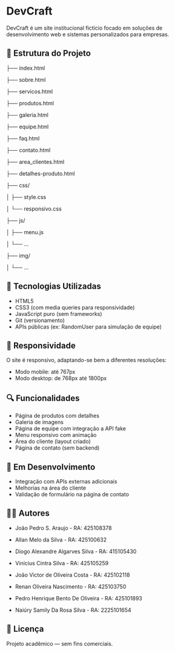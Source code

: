 # DevCraft

DevCraft é um site institucional fictício focado em soluções de desenvolvimento web e sistemas personalizados para empresas.

## 📁 Estrutura do Projeto

├── index.html

├── sobre.html

├── servicos.html

├── produtos.html

├── galeria.html

├── equipe.html

├── faq.html

├── contato.html

├── area_clientes.html

├── detalhes-produto.html

├── css/

│ ├── style.css

│ └── responsivo.css

├── js/

│ ├── menu.js

│ └── ...

├── img/

│ └── ...


## 🔧 Tecnologias Utilizadas

- HTML5
- CSS3 (com media queries para responsividade)
- JavaScript puro (sem frameworks)
- Git (versionamento)
- APIs públicas (ex: RandomUser para simulação de equipe)

## 📱 Responsividade

O site é responsivo, adaptando-se bem a diferentes resoluções:
- Modo mobile: até 767px
- Modo desktop: de 768px até 1800px

## 🔍 Funcionalidades

- Página de produtos com detalhes
- Galeria de imagens
- Página de equipe com integração a API fake
- Menu responsivo com animação
- Área do cliente (layout criado)
- Página de contato (sem backend)

## 🚧 Em Desenvolvimento

- Integração com APIs externas adicionais
- Melhorias na área do cliente
- Validação de formulário na página de contato

## 👨‍💻 Autores

- João Pedro S. Araujo - RA: 425108378

- Allan Melo da Silva - RA: 425100632

- Diogo Alexandre Algarves Silva - RA: 415105430

- Vinícius Cintra Silva - RA: 425105259

- João Victor de Oliveira Costa - RA: 425102118

- Renan Oliveira Nascimento - RA: 425103750

- Pedro Henrique Bento De Oliveira - RA: 425101893

- Naiúry Samily Da Rosa Silva - RA: 2225101654

## 📝 Licença

Projeto acadêmico — sem fins comerciais.
